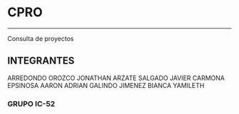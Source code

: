 # CPRO

***
Consulta de proyectos

## INTEGRANTES

ARREDONDO OROZCO JONATHAN
ARZATE SALGADO JAVIER
CARMONA EPSINOSA AARON ADRIAN
GALINDO JIMENEZ BIANCA YAMILETH

### GRUPO IC-52
